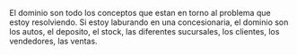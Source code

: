 El dominio son todo los conceptos que estan en torno al problema que estoy resolviendo. Si estoy laburando en una concesionaria, el dominio son los autos, el deposito, el stock, las diferentes sucursales, los clientes, los vendedores, las ventas. 